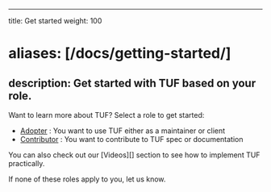 
---
title: Get started
weight: 100
# aliases: [/docs/getting-started/]
description: Get started with TUF based on your role.
---

Want to learn more about TUF? Select a role to get started:

<div class="l-get-started-buttons justify-content-start mt-3 ms-3">

- [Adopter](adopter/) : You want to use TUF either as a maintainer or client
- [Contributor](contributor/) : You want to contribute to TUF spec or documentation

</div>

You can also check out our [Videos][] section to see how to implement TUF practically. 


 If none of these roles apply to you, let us know.


